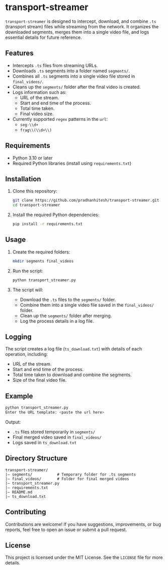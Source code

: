 # transport-streamer

`transport-streamer` is designed to intercept, download, and combine `.ts` (transport stream) files while streaming from the network. It organizes the downloaded segments, merges them into a single video file, and logs essential details for future reference.

## Features

- Intercepts `.ts` files from streaming URLs.
- Downloads `.ts` segments into a folder named `segments/`.
- Combines all `.ts` segments into a single video file stored in `final_videos/`.
- Cleans up the `segments/` folder after the final video is created.
- Logs information such as:
  - URL of the stream.
  - Start and end time of the process.
  - Total time taken.
  - Final video size.
- Currently supported `regex` patterns in the `url`:
  - `seg-\\d+`
  - `frag\\(\\d+\\)`


## Requirements

- Python 3.10 or later
- Required Python libraries (install using `requirements.txt`)

## Installation

1. Clone this repository:
   ```bash
   git clone https://github.com/pradhanhitesh/transport-streamer.git
   cd transport-streamer
   ```

2. Install the required Python dependencies:
   ```bash
   pip install -r requirements.txt
   ```

## Usage

1. Create the required folders:
   ```bash
   mkdir segments final_videos
   ```

2. Run the script:
   ```bash
   python transport_streamer.py
   ```

3. The script will:
   - Download the `.ts` files to the `segments/` folder.
   - Combine them into a single video file saved in the `final_videos/` folder.
   - Clean up the `segments/` folder after merging.
   - Log the process details in a log file.

## Logging

The script creates a log file (`ts_download.txt`) with details of each operation, including:

- URL of the stream.
- Start and end time of the process.
- Total time taken to download and combine the segments.
- Size of the final video file.

## Example

```bash
python transport_streamer.py 
Enter the URL template: <paste the url here>
```

Output:
- `.ts` files stored temporarily in `segments/`
- Final merged video saved in `final_videos/`
- Logs saved in `ts_download.txt`

## Directory Structure

```
transport-streamer/
|— segments/           # Temporary folder for .ts segments
|— final_videos/       # Folder for final merged videos
|— transport_streamer.py
|— requirements.txt
|— README.md
|— ts_download.txt
```

## Contributing

Contributions are welcome! If you have suggestions, improvements, or bug reports, feel free to open an issue or submit a pull request.

## License

This project is licensed under the MIT License. See the `LICENSE` file for more details.
